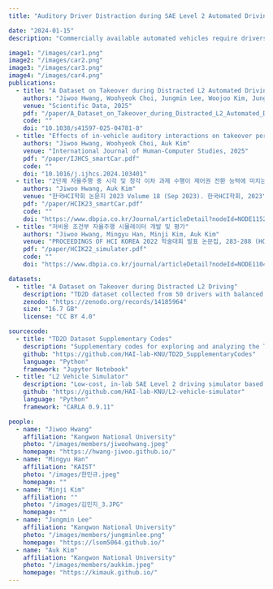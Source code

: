```yaml
---
title: "Auditory Driver Distraction during SAE Level 2 Automated Driving"

date: "2024-01-15"
description: "Commercially available automated vehicles require drivers to remain attentive to the driving environment and be prepared to assume full control of the vehicle (i.e., perform a takeover) when critical incidents occur (e.g., sudden automation failures). Consequently, drivers are discouraged from engaging in non-driving tasks that cause visual or manual distractions. Although auditory interactions are often regarded as a safer alternative, they can nonetheless consume drivers' attentional resources, potentially impairing their responses to critical situations. This project investigated the extent to which various auditory interactions influence drivers' takeover performance during SAE Level 2 automated driving. To this end, we developed a low-cost, in-lab SAE Level 2 driving simulator, selected auditory and visual secondary tasks, and recruited 50 participants to measure takeover performance alongside multiple physiological signals and self-reported workload. The results indicate that, while the impact of auditory tasks was less pronounced than that of visual tasks, high-workload auditory tasks nonetheless decreased takeover performance. Furthermore, the findings demonstrate the feasibility of detecting such impairments through physiological signals. Additionally, when engaged in auditory tasks, drivers exhibited behavior changes indicative of reduced resource allocation to secondary tasks under high-workload conditions."

image1: "/images/car1.png"
image2: "/images/car2.png"
image3: "/images/car3.png"
image4: "/images/car4.png"
publications:
  - title: "A Dataset on Takeover during Distracted L2 Automated Driving"
    authors: "Jiwoo Hwang, Woohyeok Choi, Jungmin Lee, Woojoo Kim, Jungwook Rhim, Auk Kim"
    venue: "Scientific Data, 2025"
    pdf: "/paper/A_Dataset_on_Takeover_during_Distracted_L2_Automated_Driving.pdf"
    code: ""
    doi: "10.1038/s41597-025-04781-8"
  - title: "Effects of in-vehicle auditory interactions on takeover performance in SAE L2 semi-automated vehicles"
    authors: "Jiwoo Hwang, Woohyeok Choi, Auk Kim"
    venue: "International Journal of Human-Computer Studies, 2025"
    pdf: "/paper/IJHCS_smartCar.pdf"
    code: ""
    doi: "10.1016/j.ijhcs.2024.103401"
  - title: "2단계 자율주행 중 시각 및 청각 이차 과제 수행이 제어권 전환 능력에 미치는 영향"
    authors: "Jiwoo Hwang, Auk Kim"
    venue: "한국HCI학회 논문지 2023 Volume 18 (Sep 2023). 한국HCI학회, 2023"
    pdf: "/paper/HCIK23_smartCar.pdf"
    code: ""
    doi: "https://www.dbpia.co.kr/Journal/articleDetail?nodeId=NODE11527339"
  - title: "저비용 조건부 자율주행 시뮬레이터 개발 및 평가"
    authors: "Jiwoo Hwang, Mingyu Han, Minji Kim, Auk Kim"
    venue: "PROCEEDINGS OF HCI KOREA 2022 학술대회 발표 논문집, 283-288 (HCIK 2022), 2022"
    pdf: "/paper/HCIK22_simulater.pdf"
    code: ""
    doi: "https://www.dbpia.co.kr/journal/articleDetail?nodeId=NODE11043827"

datasets:
  - title: "A Dataset on Takeover during Distracted L2 Driving"
    description: "TD2D dataset collected from 50 drivers with balanced gender representation and diverse age groups in an L2 automated driving simulator"
    zenodo: "https://zenodo.org/records/14185964"
    size: "16.7 GB"
    license: "CC BY 4.0"

sourcecode:
  - title: "TD2D Dataset Supplementary Codes"
    description: "Supplementary codes for exploring and analyzing the TD2D dataset"
    github: "https://github.com/HAI-lab-KNU/TD2D_SupplementaryCodes"
    language: "Python"
    framework: "Jupyter Notebook"
  - title: "L2 Vehicle Simulator"
    description: "Low-cost, in-lab SAE Level 2 driving simulator based on CARLA"
    github: "https://github.com/HAI-lab-KNU/L2-vehicle-simulator"
    language: "Python"
    framework: "CARLA 0.9.11"

people:
  - name: "Jiwoo Hwang"
    affiliation: "Kangwon National University"
    photo: "/images/members/jiwoohwang.jpeg"
    homepage: "https://hwang-jiwoo.github.io/"
  - name: "Mingyu Han"
    affiliation: "KAIST"
    photo: "/images/한민규.jpeg"
    homepage: ""
  - name: "Minji Kim"
    affiliation: ""
    photo: "/images/김민지_3.JPG"
    homepage: ""
  - name: "Jungmin Lee"
    affiliation: "Kangwon National University"
    photo: "/images/members/jungminlee.png"
    homepage: "https://lsom5064.github.io/"
  - name: "Auk Kim"
    affiliation: "Kangwon National University"
    photo: "/images/members/aukkim.jpeg"
    homepage: "https://kimauk.github.io/"
---
```

